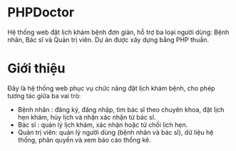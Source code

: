 # PHPDoctor
Hệ thống web đặt lịch khám bệnh đơn giản, hỗ trợ ba loại người dùng: Bệnh nhân, Bác sĩ và Quản trị viên. Dự án được xây dựng bằng PHP thuần.
# Giới thiệu
Đây là hệ thống web phục vụ chức năng đặt lịch khám bệnh, cho phép tương tác giữa ba vai trò:

- Bệnh nhân : đăng ký, đăng nhập, tìm bác sĩ theo chuyên khoa, đặt lịch hẹn khám, hủy lịch và nhận xác nhận từ bác sĩ.  
- Bác sĩ : quản lý lịch khám, xác nhận hoặc từ chối lịch hẹn.
- Quản trị viên: quản lý người dùng (bệnh nhân và bác sĩ), dữ liệu hệ thống, phân quyền và xem báo cáo thống kê.

